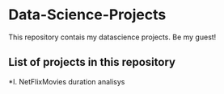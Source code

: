 # Data-Science-Projects
This repository contais my datascience projects. Be my guest!

## List of projects in this repository
*I. NetFlixMovies duration analisys
